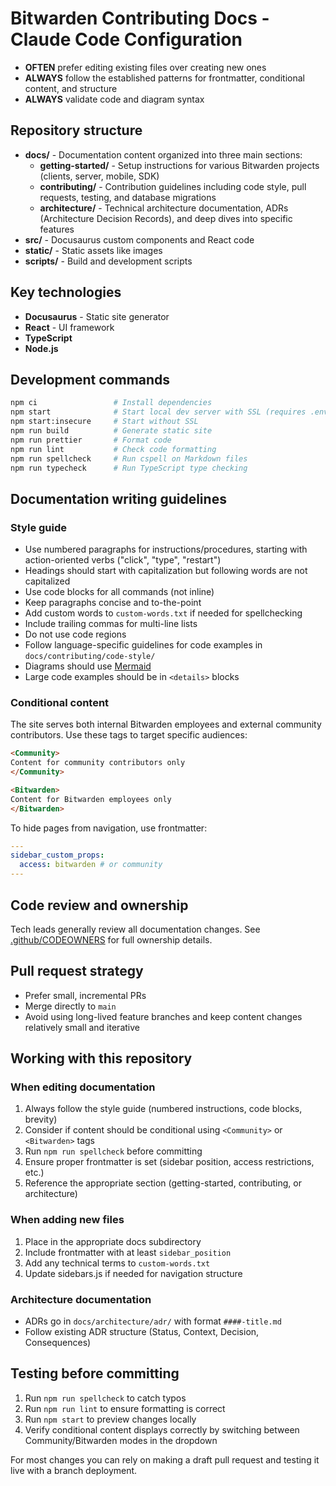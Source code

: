 # Bitwarden Contributing Docs - Claude Code Configuration

- **OFTEN** prefer editing existing files over creating new ones
- **ALWAYS** follow the established patterns for frontmatter, conditional content, and structure
- **ALWAYS** validate code and diagram syntax

## Repository structure

- **docs/** - Documentation content organized into three main sections:
  - **getting-started/** - Setup instructions for various Bitwarden projects (clients, server,
    mobile, SDK)
  - **contributing/** - Contribution guidelines including code style, pull requests, testing, and
    database migrations
  - **architecture/** - Technical architecture documentation, ADRs (Architecture Decision Records),
    and deep dives into specific features
- **src/** - Docusaurus custom components and React code
- **static/** - Static assets like images
- **scripts/** - Build and development scripts

## Key technologies

- **Docusaurus** - Static site generator
- **React** - UI framework
- **TypeScript**
- **Node.js**

## Development commands

```bash
npm ci                 # Install dependencies
npm start              # Start local dev server with SSL (requires .env setup)
npm start:insecure     # Start without SSL
npm run build          # Generate static site
npm run prettier       # Format code
npm run lint           # Check code formatting
npm run spellcheck     # Run cspell on Markdown files
npm run typecheck      # Run TypeScript type checking
```

## Documentation writing guidelines

### Style guide

- Use numbered paragraphs for instructions/procedures, starting with action-oriented verbs ("click",
  "type", "restart")
- Headings should start with capitalization but following words are not capitalized
- Use code blocks for all commands (not inline)
- Keep paragraphs concise and to-the-point
- Add custom words to `custom-words.txt` if needed for spellchecking
- Include trailing commas for multi-line lists
- Do not use code regions
- Follow language-specific guidelines for code examples in `docs/contributing/code-style/`
- Diagrams should use [Mermaid](https://mermaid.js.org/)
- Large code examples should be in `<details>` blocks

### Conditional content

The site serves both internal Bitwarden employees and external community contributors. Use these
tags to target specific audiences:

```md
<Community>
Content for community contributors only
</Community>

<Bitwarden>
Content for Bitwarden employees only
</Bitwarden>
```

To hide pages from navigation, use frontmatter:

```yml
---
sidebar_custom_props:
  access: bitwarden # or community
---
```

## Code review and ownership

Tech leads generally review all documentation changes. See [.github/CODEOWNERS](.github/CODEOWNERS)
for full ownership details.

## Pull request strategy

- Prefer small, incremental PRs
- Merge directly to `main`
- Avoid using long-lived feature branches and keep content changes relatively small and iterative

## Working with this repository

### When editing documentation

1. Always follow the style guide (numbered instructions, code blocks, brevity)
2. Consider if content should be conditional using `<Community>` or `<Bitwarden>` tags
3. Run `npm run spellcheck` before committing
4. Ensure proper frontmatter is set (sidebar position, access restrictions, etc.)
5. Reference the appropriate section (getting-started, contributing, or architecture)

### When adding new files

1. Place in the appropriate docs subdirectory
2. Include frontmatter with at least `sidebar_position`
3. Add any technical terms to `custom-words.txt`
4. Update sidebars.js if needed for navigation structure

### Architecture documentation

- ADRs go in `docs/architecture/adr/` with format `####-title.md`
- Follow existing ADR structure (Status, Context, Decision, Consequences)

## Testing before committing

1. Run `npm run spellcheck` to catch typos
2. Run `npm run lint` to ensure formatting is correct
3. Run `npm start` to preview changes locally
4. Verify conditional content displays correctly by switching between Community/Bitwarden modes in
   the dropdown

For most changes you can rely on making a draft pull request and testing it live with a branch
deployment.
